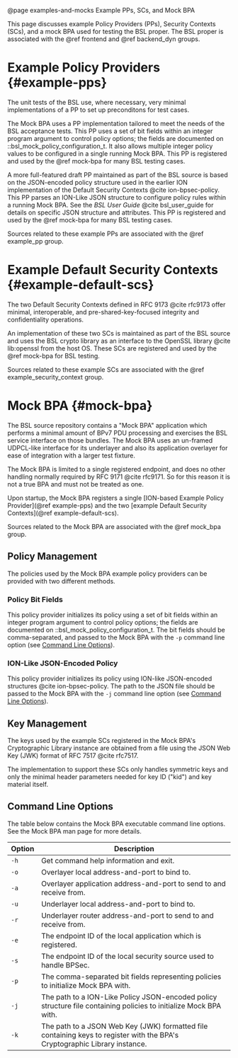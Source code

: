 @page examples-and-mocks Example PPs, SCs, and Mock BPA
<!--
Copyright (c) 2025 The Johns Hopkins University Applied Physics
Laboratory LLC.

This file is part of the Bundle Protocol Security Library (BSL).

Licensed under the Apache License, Version 2.0 (the "License");
you may not use this file except in compliance with the License.
You may obtain a copy of the License at
    http://www.apache.org/licenses/LICENSE-2.0
Unless required by applicable law or agreed to in writing, software
distributed under the License is distributed on an "AS IS" BASIS,
WITHOUT WARRANTIES OR CONDITIONS OF ANY KIND, either express or implied.
See the License for the specific language governing permissions and
limitations under the License.

This work was performed for the Jet Propulsion Laboratory, California
Institute of Technology, sponsored by the United States Government under
the prime contract 80NM0018D0004 between the Caltech and NASA under
subcontract 1700763.
-->

This page discusses example Policy Providers (PPs), Security Contexts (SCs), and a mock BPA used for testing the BSL proper.
The BSL proper is associated with the @ref frontend and @ref backend_dyn groups.

# Example Policy Providers {#example-pps}

The unit tests of the BSL use, where necessary, very minimal implementations of a PP to set up preconditons for test cases.

The Mock BPA uses a PP implementation tailored to meet the needs of the BSL acceptance tests.
This PP uses a set of bit fields within an integer program argument to control policy options; the fields are documented on ::bsl_mock_policy_configuration_t.
It also allows multiple integer policy values to be configured in a single running Mock BPA.
This PP is registered and used by the @ref mock-bpa for many BSL testing cases.

A more full-featured draft PP maintained as part of the BSL source is based on the JSON-encoded policy structure used in the earlier ION implementation of the Default Security Contexts @cite ion-bpsec-policy.
This PP parses an ION-Like JSON structure to configure policy rules within a running Mock BPA. See the _BSL User Guide_ @cite bsl_user_guide for details on specific JSON structure and attributes.
This PP is registered and used by the @ref mock-bpa for many BSL testing cases.

Sources related to these example PPs are associated with the @ref example_pp group.

# Example Default Security Contexts {#example-default-scs}

The two Default Security Contexts defined in RFC 9173 @cite rfc9173 offer minimal, interoperable, and pre-shared-key-focused integrity and confidentiality operations.

An implementation of these two SCs is maintained as part of the BSL source and uses the BSL crypto library as an interface to the OpenSSL library @cite lib:openssl from the host OS.
These SCs are registered and used by the @ref mock-bpa for BSL testing.

Sources related to these example SCs are associated with the @ref example_security_context group.

# Mock BPA {#mock-bpa}

The BSL source repository contains a "Mock BPA" application which performs a minimal amount of BPv7 PDU processing and exercises the BSL service interface on those bundles.
The Mock BPA uses an un-framed UDPCL-like interface for its underlayer and also its application overlayer for ease of integration with a larger test fixture.

The Mock BPA is limited to a single registered endpoint, and does no other handling normally required by RFC 9171 @cite rfc9171. So for this reason it is not a true BPA and must not be treated as one.

Upon startup, the Mock BPA registers a single [ION-based Example Policy Provider](@ref example-pps) and the two [example Default Security Contexts](@ref example-default-scs).

Sources related to the Mock BPA are associated with the @ref mock_bpa group.

## Policy Management

The policies used by the Mock BPA example policy providers can be provided with two different methods.

### Policy Bit Fields

This policy provider initializes its policy using a set of bit fields within an integer program argument to control policy options; the fields are documented on ::bsl_mock_policy_configuration_t. 
The bit fields should be comma-separated, and passed to the Mock BPA with the `-p` command line option (see [Command Line Options](#command-line-options)).

### ION-Like JSON-Encoded Policy

This policy provider initializes its policy using ION-like JSON-encoded structures @cite ion-bpsec-policy. 
The path to the JSON file should be passed to the Mock BPA with the `-j` command line option (see [Command Line Options](#command-line-options)).

## Key Management

The keys used by the example SCs registered in the Mock BPA's Cryptographic Library instance are obtained from a file using the JSON Web Key (JWK) format of RFC 7517 @cite rfc7517.

The implementation to support these SCs only handles symmetric keys and only the minimal header parameters needed for key ID ("kid") and key material itself.

## Command Line Options

The table below contains the Mock BPA executable command line options. See the Mock BPA man page for more details.

| Option    | Description                                                                                                                       |
|--------   |------------------------------------                                                                                               |
| `-h`      | Get command help information and exit.                                                                                            |
| `-o`      | Overlayer local address-and-port to bind to.                                                                                      |
| `-a`      | Overlayer application address-and-port to send to and receive from.                                                               |
| `-u`      | Underlayer local address-and-port to bind to.                                                                                     |
| `-r`      | Underlayer router address-and-port to send to and receive from.                                                                   |
| `-e`      | The endpoint ID of the local application which is registered.                                                                     |
| `-s`      | The endpoint ID of the local security source used to handle BPSec.                                                                |
| `-p`      | The comma-separated bit fields representing policies to initialize Mock BPA with.                                                 |
| `-j`      | The path to a ION-Like Policy JSON-encoded policy structure file containing policies to initialize Mock BPA with.                 |
| `-k`      | The path to a JSON Web Key (JWK) formatted file containing keys to register with the BPA's Cryptographic Library instance.        |
